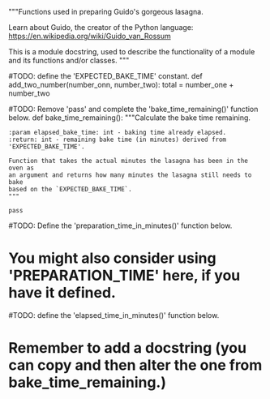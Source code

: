 """Functions used in preparing Guido's gorgeous lasagna.

Learn about Guido, the creator of the Python language:
https://en.wikipedia.org/wiki/Guido_van_Rossum

This is a module docstring, used to describe the functionality
of a module and its functions and/or classes.
"""


#TODO: define the 'EXPECTED_BAKE_TIME' constant.
def add_two_number(number_onn, number_two):
    total = number_one + number_two

#TODO: Remove 'pass' and complete the 'bake_time_remaining()' function below.
def bake_time_remaining():
    """Calculate the bake time remaining.

    :param elapsed_bake_time: int - baking time already elapsed.
    :return: int - remaining bake time (in minutes) derived from 'EXPECTED_BAKE_TIME'.

    Function that takes the actual minutes the lasagna has been in the oven as
    an argument and returns how many minutes the lasagna still needs to bake
    based on the `EXPECTED_BAKE_TIME`.
    """

    pass


#TODO: Define the 'preparation_time_in_minutes()' function below.
# You might also consider using 'PREPARATION_TIME' here, if you have it defined.



#TODO: define the 'elapsed_time_in_minutes()' function below.
# Remember to add a docstring (you can copy and then alter the one from bake_time_remaining.)
